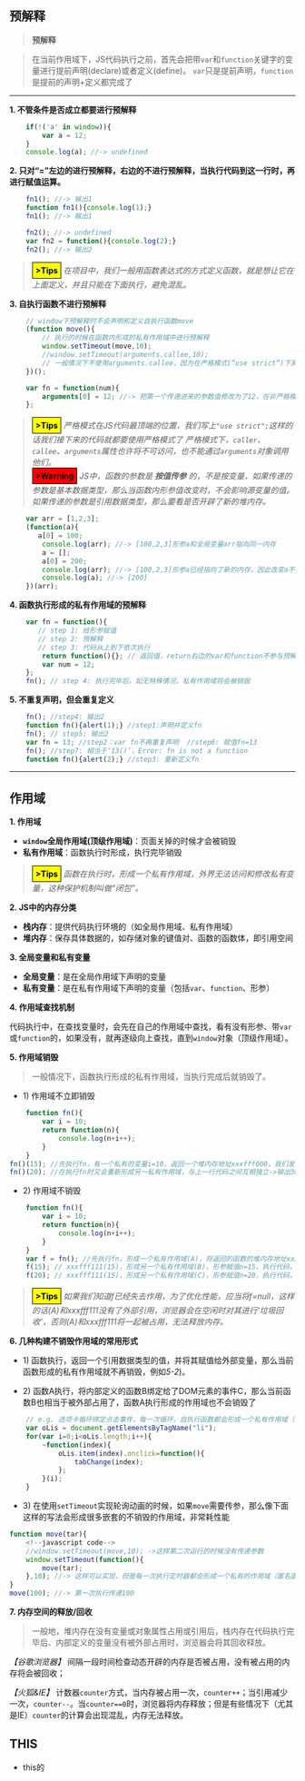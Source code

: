 ## 预解释
> **预解释**

> 在当前作用域下，JS代码执行之前，首先会把带`var`和`function`关键字的变量进行提前声明(declare)或者定义(define)。
> `var`只是提前声明，`function`是提前的声明+定义都完成了

-----------------------------

**1\. 不管条件是否成立都要进行预解释**
````javascript
    if(!('a' in window)){
        var a = 12;
    }
    console.log(a); //-> undefined
````
**2\. 只对“=”左边的进行预解释，右边的不进行预解释，当执行代码到这一行时，再进行赋值运算。**
````javascript
    fn1(); //-> 输出1
    function fn1(){console.log(1);}
    fn1(); //-> 输出1

    fn2(); //-> undefined
    var fn2 = function(){console.log(2);}
    fn2(); //-> 输出2
````
> **<span style='display:inline-block;background:yellow;border:1px solid black;color:black;padding:5px;'>\>Tips</span>** *在项目中，我们一般用函数表达式的方式定义函数，就是想让它在上面定义，并且只能在下面执行，避免混乱。*

**3\. 自执行函数不进行预解释**
```javascript
    // window下预解释时不会声明和定义自执行函数move
    (function move(){
        // 执行的时候在函数内形成的私有作用域中进行预解释
        window.setTimeout(move,10);
        //window.setTimeout(arguments.callee,10);
        // 一般情况下不使用arguments.callee，因为在严格模式(“use strict”)下屏蔽了它的使用
    })();
```
```javascript
    var fn = function(num){
        arguments[0] = 12; //-> 把第一个传递进来的参数值修改为了12，在非严格模式下可以映射到我们的num形参上，使num = 12；在严格模式下不会和形参产生映射
    };
```
> **<span style='display:inline-block;background:yellow;border:1px solid black;color:black;padding:5px;'>\>Tips</span>** *严格模式在JS代码最顶端的位置，我们写上`"use strict";`这样的话我们接下来的代码就都要使用严格模式了
 严格模式下，`caller`、`callee`、`arguments`属性也许将不可访问，也不能通过`arguments`对象调用他们。*
<br/> **<span style='display:inline-block;background:red;border:1px solid black;color:black;padding:5px;'>\>Warning</span>** *JS中，函数的参数是 **按值传参** 的，不是按变量，如果传递的参数是基本数据类型，那么当函数内形参值改变时，不会影响源变量的值。如果传递的参数是引用数据类型，那么要看是否开辟了新的堆内存。*

````javascript
    var arr = [1,2,3];
    (function(a){
       a[0] = 100;
        console.log(arr); //-> [100,2,3]形参a和全局变量arr指向同一内存
        a = [];
        a[0] = 200;
        console.log(arr); //-> [100,2,3]形参a已经指向了新的内存，因此改变a不会影响arr
        console.log(a); //-> [200]
    })(arr);
````

**4\. 函数执行形成的私有作用域的预解释**

```javascript
    var fn = function(){
       // step 1: 给形参赋值
       // step 2: 预解释
       // step 3: 代码从上到下依次执行
        return function(){}; // 返回值，return右边的var和function不参与预解释，如果返回的是引用数据类型，则会开辟一个堆内存返回一个地址
        var num = 12;
    };
    fn(); // step 4: 执行完毕后，如无特殊情况，私有作用域将会被销毁
```
**5\. 不重复声明，但会重复定义**

````javascript
    fn(); //step4: 输出2
    function fn(){alert(1);} //step1:声明并定义fn
    fn(); // step5: 输出2
    var fn = 13; //step2：var fn不再重复声明  //step6: 赋值fn=13
    fn(); //step7: 相当于‘13()’，Error: fn is not a function
    function fn(){alert(2);} //step3: 重新定义fn
````
--------------------------------
## 作用域

**1\. 作用域**

- **`window`全局作用域(顶级作用域)**：页面关掉的时候才会被销毁
- **私有作用域**：函数执行时形成，执行完毕销毁

> **<span style='display:inline-block;background:yellow;border:1px solid black;color:black;padding:5px;'>\>Tips</span>** *函数在执行时，形成一个私有作用域，外界无法访问和修改私有变量，这种保护机制叫做“闭包”。*

**2\. JS中的内存分类**

- **栈内存**：提供代码执行环境的（如全局作用域、私有作用域）
- **堆内存**：保存具体数据的，如存储对象的键值对、函数的函数体，即引用空间

**3\. 全局变量和私有变量**

- **全局变量**：是在全局作用域下声明的变量
- **私有变量**：是在私有作用域下声明的变量（包括`var`、`function`、形参）

**4\. 作用域查找机制**

代码执行中，在查找变量时，会先在自己的作用域中查找，看有没有形参、带`var`或`function`的，如果没有，就再逐级向上查找，直到`window`对象（顶级作用域）。

**5\. 作用域销毁**

> 一般情况下，函数执行形成的私有作用域，当执行完成后就销毁了。

- 1\) 作用域不立即销毁

````javascript
    function fn(){
        var i = 10;
        return function(n){
            console.log(n+i++);
        }
    }
fn()(15); //先执行fn，有一个私有的变量i=10，返回一个堆内存地址xxxfff000，我们发现这个地址还要用到一次，那么当前的这个fn执行时形成的私有作用域(A)就不能立即销毁了，xxxfff000(15)->输出25，A中的i变成11，当xxxfff000执行完了，发现这个地址没用了，浏览器就会把A、xxxfff000都释放掉。
fn()(20); //在执行fn时又会重新形成另一私有作用域，与上一行代码之间互相独立->输出30
````
- 2\) 作用域不销毁

````javascript
    function fn(){
        var i = 10;
        return function(n){
            console.log(n+i++);
        }
    }
    var f = fn(); //先执行fn，形成一个私有作用域(A)，将返回的函数的堆内存地址xxxfff111赋值给了外部变量f，此时fn执行的私有作用域(A)将不会销毁
    f(15); // xxxfff111(15)，形成另一个私有作用域(B)，形参赋值n=15，执行代码，发现变量i，通过作用域查找机制，找到上级作用域(A)中的i，因此输出25，i变为11
    f(20); // xxxfff111(15)，形成另一个私有作用域(C)，形参赋值n=20，执行代码，发现变量i，通过作用域查找机制，找到上级作用域(A)中的i，此时i经过上一步计算已经变成11，因此输出31，i变为12
````
> **<span style='display:inline-block;background:yellow;border:1px solid black;color:black;padding:5px;'>\>Tips</span>** *如果我们知道f已经失去作用，为了优化性能，应当将f=null，这样的话(A)和xxxfff111没有了外部引用，浏览器会在空闲时对其进行‘垃圾回收’，否则(A)和xxxfff111将一起被占用，无法释放内存。*

**6\. 几种构建不销毁作用域的常用形式**

- 1\) 函数执行，返回一个引用数据类型的值，并将其赋值给外部变量，那么当前函数形成的私有作用域就不再销毁，例如*5-2*)。

- 2\) 函数A执行，将内部定义的函数B绑定给了DOM元素的事件C，那么当前函数B也相当于被外部占用了，函数A执行形成的作用域也不会销毁了

````javascript
    // e.g. 选项卡循环绑定点击事件，每一次循环，自执行函数都会形成一个私有作用域（一共形成oLis.length个），在每一个私有作用域中，都把里面定义的函数绑定给了外面元素的点击事件，这们的话每一次形成的作用域都不销毁了（有oLis.length个不销毁的作用域）
    var oLis = document.getElementsByTagName("li");
    for(var i=0;i<oLis.length;i++){
        ~function(index){
            oLis.item(index).onclick=function(){
                tabChange(index);
            };
        }(i);
    }
````
- 3\) 在使用`setTimeout`实现轮询动画的时候，如果`move`需要传参，那么像下面这样的写法会形成很多嵌套的不销毁的作用域，非常耗性能

````javascript
function move(tar){
    <!--javascript code-->
    //window.setTimeout(move,10); ->这样第二次运行的时候没有传递参数
    window.setTimeout(function(){
        move(tar);
    },10); //-> 这样可以实现，但是每一次执行定时器都会形成一个私有的作用域（匿名函数形成的）A，在A中使用了上级作用域中的tar的值，而且执行了move又形成了一个小的作用域（而在小的作用域中会使用tar的值），这样每一次定时器形成的A都不能销毁了
}
move(100); //-> 第一次执行传递100
````
**7\. 内存空间的释放/回收**

> 一般地，堆内存在没有变量或对象属性占用或引用后，栈内存在代码执行完毕后、内部定义的变量没有被外部占用时，浏览器会将其回收释放。

*【谷歌浏览器】* 间隔一段时间检查动态开辟的内存是否被占用，没有被占用的内存将会被回收；

*【火狐&IE】* 计数器`counter`方式，当内存被占用一次，`counter++`；当引用减少一次，`counter--`。当`counter==0`时，浏览器将内存释放；但是有些情况下（尤其是IE）`counter`的计算会出现混乱，内存无法释放。

## THIS
- this的